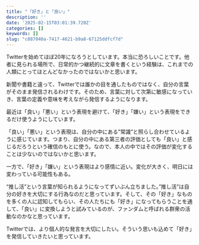 ```yaml
---
title: "「好き」と「良い」"
description: ''
date: '2025-02-15T03:01:39.720Z'
categories: []
keywords: []
slug: "c887040a-7417-4621-b9a8-67125ddfcf7d"
---
```

Twitterを始めてほぼ20年になろうとしています。本当に恐ろしいことです。他者に見られる場所で、日常的かつ継続的に文章を書くという経験は、これまでの人類にとってほとんどなかったのではないかと思います。

新聞や書籍と違って、Twitterでは誰かの目を通したものではなく、自分の言葉がそのまま発信されるわけです。そのため、言葉に対して次第に敏感になっていき、言葉の定義や意味を考えながら発信するようになります。

最近は「良い」「悪い」という表現を避けて、「好き」「嫌い」という表現をできるだけ使うようにしています。

「良い」「悪い」という表現は、自分の中にある”常識”と照らし合わせているように感じています。つまり、自分の中にある第三者の評価としても「良い」と感じるだろうという確信のもとに使う。なので、本人の中ではその評価が変化することは少ないのではないかと思います。

一方で、「好き」「嫌い」という表現はより感情に近い。変化が大きく、明日には変わっている可能性もある。

“推し活”という言葉が知られるようになってずいぶん立ちました。”推し活”は自分の好きを大切にする行為なのだと思っています。そして、その「好き」なものを多くの人に認知してもらい、その人たちにも「好き」になってもらうことを通して、「良い」に変換しようと試みているのが、ファンダムと呼ばれる群衆の活動なのかなと思っています。

Twitterでは、より個人的な発言を大切にしたい。そういう思いも込めて「好き」を発信していきたいと思っています。